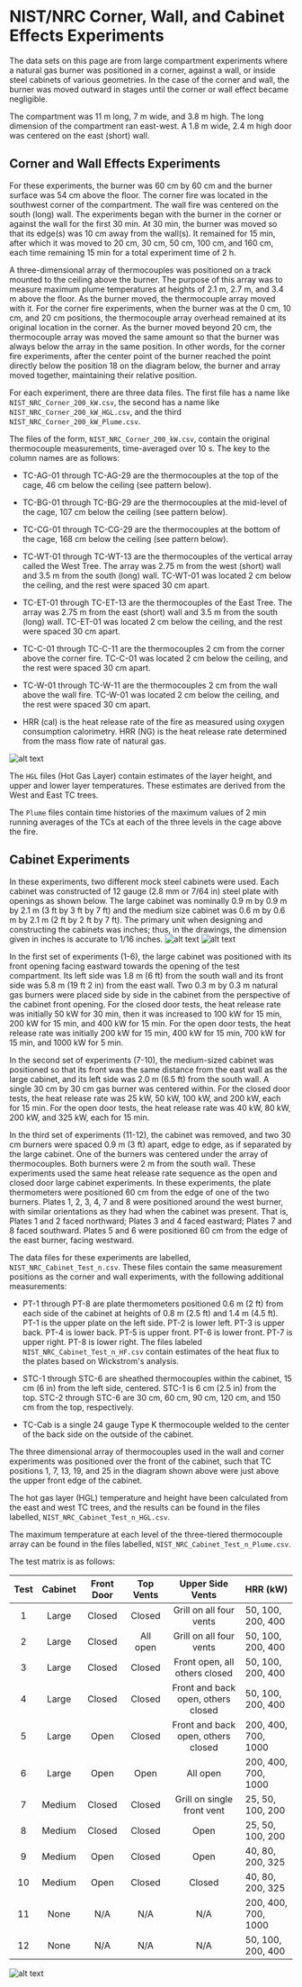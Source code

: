 # NIST/NRC Corner, Wall, and Cabinet Effects Experiments
The data sets on this page are from large compartment experiments where a natural gas burner was positioned in a corner, against a wall, or inside steel cabinets of various geometries. In the case of the corner and wall, the burner was moved outward in stages until the corner or wall effect became negligible.

The compartment was 11 m long, 7 m wide, and 3.8 m high. The long dimension of the compartment ran east-west. A 1.8 m wide, 2.4 m high door was centered on the east (short) wall. 

## Corner and Wall Effects Experiments
For these experiments, the burner was 60 cm by 60 cm and the burner surface was 54 cm above the floor. The corner fire was located in the southwest corner of the compartment. The wall fire was centered on the south (long) wall. The experiments began with the burner in the corner or against the wall for the first 30 min. At 30 min, the burner was moved so that its edge(s) was 10 cm away from the wall(s). It remained for 15 min, after which it was moved to 20 cm, 30 cm, 50 cm, 100 cm, and 160 cm, each time remaining 15 min for a total experiment time of 2 h.

A three-dimensional array of thermocouples was positioned on a track mounted to the ceiling above the burner. The purpose of this array was to measure maximum plume temperatures at heights of 2.1 m, 2.7 m, and 3.4 m above the floor. As the burner moved, the thermocouple array moved with it. For the corner fire experiments, when the burner was at the 0 cm, 10 cm, and 20 cm positions, the thermocouple array overhead remained at its original location in the corner. As the burner moved beyond 20 cm, the thermocouple array was moved the same amount so that the burner was always below the array in the same position. In other words, for the corner fire experiments, after the center point of the burner reached the point directly below the position 18 on the diagram below, the burner and array moved together, maintaining their relative position.

For each experiment, there are three data files. The first file has a name like `NIST_NRC_Corner_200_kW.csv`, the second has a name like `NIST_NRC_Corner_200_kW_HGL.csv`, and the third `NIST_NRC_Corner_200_kW_Plume.csv`.  

The files of the form, `NIST_NRC_Corner_200_kW.csv`, contain the original thermocouple measurements, time-averaged over 10 s. The key to the column names are as follows:

   * TC-AG-01 through TC-AG-29 are the thermocouples at the top of the cage, 46 cm below the ceiling (see pattern below).

   * TC-BG-01 through TC-BG-29 are the thermocouples at the mid-level of the cage, 107 cm below the ceiling (see pattern below).

   * TC-CG-01 through TC-CG-29 are the thermocouples at the bottom of the cage, 168 cm below the ceiling (see pattern below).

   * TC-WT-01 through TC-WT-13 are the thermocouples of the vertical array called the West Tree. The array was 2.75 m from the west (short) wall and 3.5 m from the south (long) wall. TC-WT-01 was located 2 cm below the ceiling, and the rest were spaced 30 cm apart.

   * TC-ET-01 through TC-ET-13 are the thermocouples of the East Tree. The array was 2.75 m from the east (short) wall and 3.5 m from the south (long) wall. TC-ET-01 was located 2 cm below the ceiling, and the rest were spaced 30 cm apart.

   * TC-C-01 through TC-C-11 are the thermocouples 2 cm from the corner above the corner fire. TC-C-01 was located 2 cm below the ceiling, and the rest were spaced 30 cm apart.

   * TC-W-01 through TC-W-11 are the thermocouples 2 cm from the wall above the wall fire. TC-W-01 was located 2 cm below the ceiling, and the rest were spaced 30 cm apart.

   * HRR (cal) is the heat release rate of the fire as measured using oxygen consumption calorimetry. HRR (NG) is the heat release rate determined from the mass flow rate of natural gas.

![alt text](https://github.com/firemodels/exp/blob/master/NIST_NRC_Corner_Effects/grid.png "TC grid")

The `HGL` files (Hot Gas Layer) contain estimates of the layer height, and upper and lower layer temperatures. These estimates are derived from the West and East TC trees.

The `Plume` files contain time histories of the maximum values of 2 min running averages of the TCs at each of the three levels in the cage above the fire.


## Cabinet Experiments
In these experiments, two different mock steel cabinets were used. Each cabinet was constructed of 12 gauge (2.8 mm or 7/64 in) steel plate with openings as shown below. The large cabinet was nominally 0.9 m by 0.9 m by 2.1 m (3 ft by 3 ft by 7 ft) and the medium size cabinet was 0.6 m by 0.6 m by 2.1 m (2 ft by 2 ft by 7 ft). The primary unit when designing and constructing the cabinets was inches; thus, in the drawings, the dimension given in inches is accurate to 1/16 inches.
![alt text](https://github.com/firemodels/exp/blob/master/NIST_NRC_Corner_Effects/Cabinet_3x3x7.png "Large Cabinet")
![alt text](https://github.com/firemodels/exp/blob/master/NIST_NRC_Corner_Effects/Cabinet_2x2x7.png "Medium Cabinet")

In the first set of experiments (1-6), the large cabinet was positioned with its front opening facing eastward towards the opening of the test compartment. Its left side was 1.8 m (6 ft) from the south wall and its front side was 5.8 m (19 ft 2 in) from the east wall. Two 0.3 m by 0.3 m natural gas burners were placed side by side in the cabinet from the perspective of the cabinet front opening. For the closed door tests, the heat release rate was initially 50 kW for 30 min, then it was increased to 100 kW for 15 min, 200 kW for 15 min, and 400 kW for 15 min. For the open door tests, the heat release rate was initially 200 kW for 15 min, 400 kW for 15 min, 700 kW for 15 min, and 1000 kW for 5 min.

In the second set of experiments (7-10), the medium-sized cabinet was positioned so that its front was the same distance from the east wall as the large cabinet, and its left side was 2.0 m (6.5 ft) from the south wall. A single 30 cm by 30 cm gas burner was centered within. For the closed door tests, the heat release rate was 25 kW, 50 kW, 100 kW, and 200 kW, each for 15 min. For the open door tests, the heat release rate was 40 kW, 80 kW, 200 kW, and 325 kW, each for 15 min.

In the third set of experiments (11-12), the cabinet was removed, and two 30 cm burners were spaced 0.9 m (3 ft) apart, edge to edge, as if separated by the large cabinet. One of the burners was centered under the array of thermocouples. Both burners were 2 m from the south wall. These experiments used the same heat release rate sequence as the open and closed door large cabinet experiments. In these experiments, the plate thermometers were positioned 60 cm from the edge of one of the two burners. Plates 1, 2, 3, 4, 7 and 8 were positioned around the west burner, with similar orientations as they had when the cabinet was present. That is, Plates 1 and 2 faced northward; Plates 3 and 4 faced eastward; Plates 7 and 8 faced southward. Plates 5 and 6 were positioned 60 cm from the edge of the east burner, facing westward.

The data files for these experiments are labelled, `NIST_NRC_Cabinet_Test_n.csv`. These files contain the same measurement positions as the corner and wall experiments, with the following additional measurements: 

   * PT-1 through PT-8 are plate thermometers positioned 0.6 m (2 ft) from each side of the cabinet at heights of 0.8 m (2.5 ft) and 1.4 m (4.5 ft). PT-1 is the upper plate on the left side. PT-2 is lower left. PT-3 is upper back. PT-4 is lower back. PT-5 is upper front. PT-6 is lower front. PT-7 is upper right. PT-8 is lower right. The files labeled `NIST_NRC_Cabinet_Test_n_HF.csv` contain estimates of the heat flux to the plates based on Wickstrom's analysis.

   * STC-1 through STC-6 are sheathed thermocouples within the cabinet, 15 cm (6 in) from the left side, centered. STC-1 is 6 cm (2.5 in) from the top. STC-2 through STC-6 are 30 cm, 60 cm, 90 cm, 120 cm, and 150 cm from the top, respectively.
   
   * TC-Cab is a single 24 gauge Type K thermocouple welded to the center of the back side on the outside of the cabinet.
   
The three dimensional array of thermocouples used in the wall and corner experiments was positioned over the front of the cabinet, such that TC positions 1, 7, 13, 19, and 25 in the diagram shown above were just above the upper front edge of the cabinet.

The hot gas layer (HGL) temperature and height have been calculated from the east and west TC trees, and the results can be found in the files labelled, `NIST_NRC_Cabinet_Test_n_HGL.csv`.

The maximum temperature at each level of the three-tiered thermocouple array can be found in the files labelled, `NIST_NRC_Cabinet_Test_n_Plume.csv`.
   
The test matrix is as follows:

| Test   | Cabinet    | Front Door | Top Vents        | Upper Side Vents                   | HRR (kW)               |
|:------:|:----------:|:----------:|:----------------:|:----------------------------------:|:-----------------------|
|  1     | Large      | Closed     | Closed           | Grill on all four vents            | 50, 100, 200, 400      |
|  2     | Large      | Closed     | All open         | Grill on all four vents            | 50, 100, 200, 400      |
|  3     | Large      | Closed     | Closed           | Front open, all others closed      | 50, 100, 200, 400      |
|  4     | Large      | Closed     | Closed           | Front and back open, others closed | 50, 100, 200, 400      |
|  5     | Large      | Open       | Closed           | Front and back open, others closed | 200, 400, 700, 1000    |
|  6     | Large      | Open       | Open             | All open                           | 200, 400, 700, 1000    |
|  7     | Medium     | Closed     | Closed           | Grill on single front vent         | 25, 50, 100, 200       |
|  8     | Medium     | Closed     | Closed           | Open                               | 25, 50, 100, 200       |
|  9     | Medium     | Open       | Closed           | Open                               | 40, 80, 200, 325       |
|  10    | Medium     | Open       | Closed           | Closed                             | 40, 80, 200, 325       |
|  11    | None       | N/A        | N/A              | N/A                                | 200, 400, 700, 1000    |
|  12    | None       | N/A        | N/A              | N/A                                | 50, 100, 200, 400      |

![alt text](https://github.com/firemodels/exp/blob/master/NIST_NRC_Corner_Effects/grill_drawing.png "Grill Drawing")

